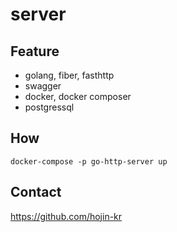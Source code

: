 # server

## Feature
- golang, fiber, fasthttp
- swagger
- docker, docker composer
- postgressql

## How
```
docker-compose -p go-http-server up
```

## Contact
https://github.com/hojin-kr
